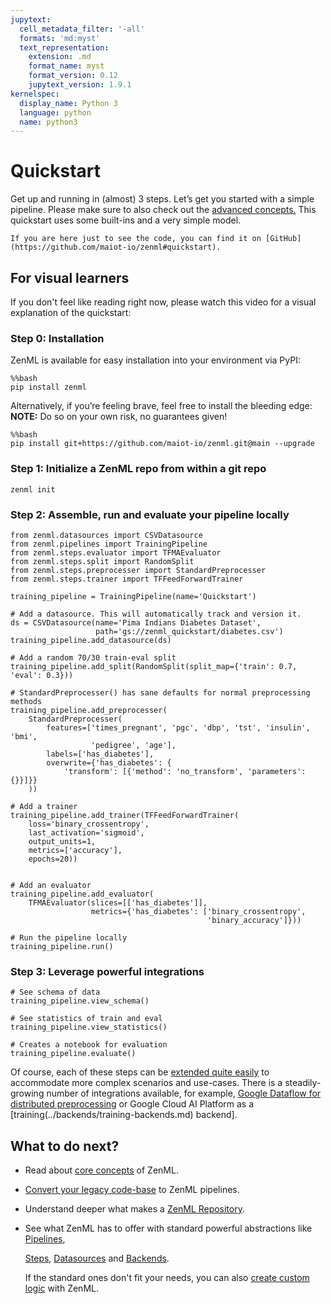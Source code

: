 ```yaml
---
jupytext:
  cell_metadata_filter: '-all'
  formats: 'md:myst'
  text_representation:
    extension: .md
    format_name: myst
    format_version: 0.12
    jupytext_version: 1.9.1
kernelspec:
  display_name: Python 3
  language: python
  name: python3
---
```


# Quickstart

Get up and running in \(almost\) 3 steps. Let’s get you started with a simple pipeline. Please make sure to also check out the [advanced concepts.](core-concepts.md) This quickstart uses some built-ins and a very simple model.

```text
If you are here just to see the code, you can find it on [GitHub](https://github.com/maiot-io/zenml#quickstart).
```

## **For visual learners**

If you don't feel like reading right now, please watch this video for a visual explanation of the quickstart:

### **Step 0: Installation**

ZenML is available for easy installation into your environment via PyPI:

```text
%%bash
pip install zenml
```

Alternatively, if you’re feeling brave, feel free to install the bleeding edge: **NOTE:** Do so on your own risk, no guarantees given!

```text
%%bash
pip install git+https://github.com/maiot-io/zenml.git@main --upgrade
```

### Step 1: Initialize a ZenML repo from within a git repo

```text
zenml init
```

### **Step 2: Assemble, run and evaluate your pipeline locally**

```text
from zenml.datasources import CSVDatasource
from zenml.pipelines import TrainingPipeline
from zenml.steps.evaluator import TFMAEvaluator
from zenml.steps.split import RandomSplit
from zenml.steps.preprocesser import StandardPreprocesser
from zenml.steps.trainer import TFFeedForwardTrainer

training_pipeline = TrainingPipeline(name='Quickstart')

# Add a datasource. This will automatically track and version it.
ds = CSVDatasource(name='Pima Indians Diabetes Dataset', 
                   path='gs://zenml_quickstart/diabetes.csv')
training_pipeline.add_datasource(ds)

# Add a random 70/30 train-eval split
training_pipeline.add_split(RandomSplit(split_map={'train': 0.7, 'eval': 0.3}))

# StandardPreprocesser() has sane defaults for normal preprocessing methods
training_pipeline.add_preprocesser(
    StandardPreprocesser(
        features=['times_pregnant', 'pgc', 'dbp', 'tst', 'insulin', 'bmi',
                  'pedigree', 'age'],
        labels=['has_diabetes'],
        overwrite={'has_diabetes': {
            'transform': [{'method': 'no_transform', 'parameters': {}}]}}
    ))

# Add a trainer
training_pipeline.add_trainer(TFFeedForwardTrainer(
    loss='binary_crossentropy',
    last_activation='sigmoid',
    output_units=1,
    metrics=['accuracy'],
    epochs=20))


# Add an evaluator
training_pipeline.add_evaluator(
    TFMAEvaluator(slices=[['has_diabetes']],
                  metrics={'has_diabetes': ['binary_crossentropy',
                                            'binary_accuracy']}))

# Run the pipeline locally
training_pipeline.run()
```

### **Step 3: Leverage powerful integrations**

```text
# See schema of data
training_pipeline.view_schema()

# See statistics of train and eval
training_pipeline.view_statistics()

# Creates a notebook for evaluation
training_pipeline.evaluate()
```

Of course, each of these steps can be [extended quite easily](steps/what-is-a-step.md) to accommodate more complex scenarios and use-cases. There is a steadily-growing number of integrations available, for example, [Google Dataflow for distributed preprocessing](../backends/what-is-a-backend.md) or Google Cloud AI Platform as a \[training\(../backends/training-backends.md\) backend\].

## What to do next?

* Read about [core concepts](core-concepts.md) of ZenML.
* [Convert your legacy code-base](organizing-zenml.md) to ZenML pipelines.
* Understand deeper what makes a [ZenML Repository](../repository/what-is-a-repository.md).
* See what ZenML has to offer with standard powerful abstractions like [Pipelines](../pipelines/what-is-a-pipeline.md), 

  [Steps](steps/what-is-a-step.md), [Datasources](../datasources/what-is-a-datasource.md) and [Backends](../backends/what-is-a-backend.md). 

  If the standard ones don't fit your needs, you can also [create custom logic](../getting-started/creating-custom-logic.md) with ZenML.

